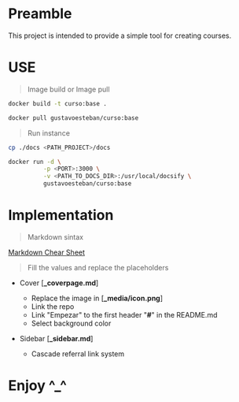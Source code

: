 # Preamble

This project is intended to provide a simple tool for creating courses.

# USE

>Image build or Image pull

```bash
docker build -t curso:base .
```

```bash
docker pull gustavoesteban/curso:base
```

>Run instance

```bash
cp ./docs <PATH_PROJECT>/docs
```

```bash
docker run -d \
          -p <PORT>:3000 \
          -v <PATH_TO_DOCS_DIR>:/usr/local/docsify \
          gustavoesteban/curso:base
```

# Implementation

> Markdown sintax

[Markdown Chear Sheet](https://www.markdownguide.org/cheat-sheet)

> Fill the values and replace the placeholders

- Cover [**_coverpage.md**]
  - Replace the image in [**_media/icon.png**]
  - Link the repo
  - Link "Empezar" to the first header "**#**" in the README.md
  - Select background color

- Sidebar [**_sidebar.md**]
  - Cascade referral link system

# Enjoy ^_^
